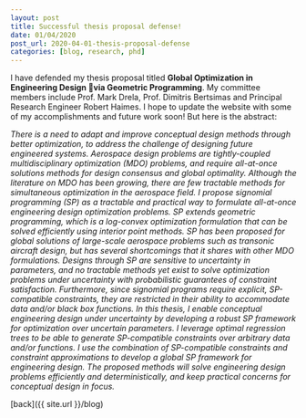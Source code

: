 ```yaml
---
layout: post
title: Successful thesis proposal defense!
date: 01/04/2020
post_url: 2020-04-01-thesis-proposal-defense
categories: [blog, research, phd]
---
```


I have defended my thesis proposal titled **Global Optimization in Engineering Design via Geometric Programming**.
My committee members include Prof. Mark Drela, Prof. Dimitris Bertsimas and Principal Research Engineer
Robert Haimes. I hope to update the website with some of my accomplishments and future
work soon! But here is the abstract:

*There is a need to adapt and improve conceptual design methods
through better optimization, to address the challenge of
designing future engineered systems. Aerospace design problems
are tightly-coupled multidisciplinary optimization (MDO) problems, and require
all-at-once solutions methods for design consensus and global optimality.
Although the literature on MDO has been growing, there are few tractable methods
for simultaneous optimization in the aerospace field.
I propose signomial programming (SP) as a tractable and practical way to
formulate all-at-once engineering design optimization problems. SP extends geometric
programming, which is a log-convex optimization formulation that can be solved efficiently
using interior point methods. SP has been proposed
for global solutions of large-scale aerospace problems
such as transonic aircraft design, but has several shortcomings
that it shares with other MDO formulations.
Designs through SP are sensitive to uncertainty in parameters, and
no tractable methods yet exist to solve optimization problems under uncertainty with
probabilistic guarantees of constraint satisfaction. Furthermore, since signomial
programs require explicit, SP-compatible constraints,
they are restricted in their ability to accommodate data and/or black box functions.
In this thesis, I enable conceptual engineering design under uncertainty by developing a robust SP
framework for optimization over uncertain parameters. I leverage
optimal regression trees to be able to generate SP-compatible constraints
over arbitrary data and/or functions.
I use the combination of SP-compatible constraints and constraint approximations
to develop a global SP framework for engineering design.
The proposed methods will solve engineering design problems efficiently
and deterministically, and keep practical concerns for conceptual design
in focus.*


[back]({{ site.url }}/blog)
